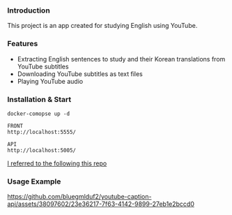 ### Introduction
This project is an app created for studying English using YouTube.

### Features
- Extracting English sentences to study and their Korean translations from YouTube subtitles
- Downloading YouTube subtitles as text files
- Playing YouTube audio

### Installation & Start

```
docker-comopse up -d

FRONT
http://localhost:5555/ 

API
http://localhost:5005/ 
```

[I referred to the following this repo](https://github.com/testdrivenio/flask-vue-crud)

### Usage Example

https://github.com/bluegmlduf2/youtube-caption-api/assets/38097602/23e36217-7f63-4142-9899-27eb1e2bccd0


